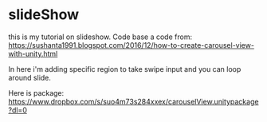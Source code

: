# slideShow
this is my tutorial on slideshow.
Code base a code from: https://sushanta1991.blogspot.com/2016/12/how-to-create-carousel-view-with-unity.html

In here i'm adding specific region to take swipe input and you can loop around slide.
 
 Here is package: https://www.dropbox.com/s/suo4m73s284xxex/carouselView.unitypackage?dl=0
